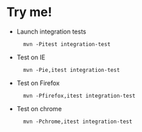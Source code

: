 Try me!
========================


* Launch integration tests

        mvn -Pitest integration-test

* Test on IE

        mvn -Pie,itest integration-test

* Test on Firefox

        mvn -Pfirefox,itest integration-test

* Test on chrome

        mvn -Pchrome,itest integration-test
